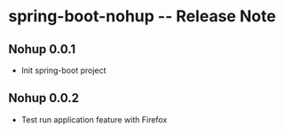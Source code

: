# spring-boot-nohup -- Release Note

## Nohup 0.0.1

* Init spring-boot project

## Nohup 0.0.2

* Test run application feature with Firefox

